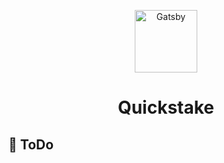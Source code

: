 <p align="center">
  <img alt="Gatsby" src="http://i.epvpimg.com/D1Dpbab.png" width="100" />
</p>
<h1 align="center">
  Quickstake
</h1>

## 🚀 ToDo
